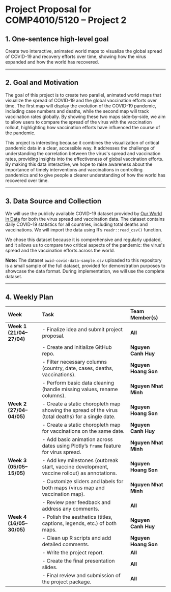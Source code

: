 # Project Proposal for COMP4010/5120 – Project 2

## 1. One-sentence high-level goal
Create two interactive, animated world maps to visualize the global spread of COVID-19 and recovery efforts over time, showing how the virus expanded and how the world has recovered.

---

## 2. Goal and Motivation
The goal of this project is to create two parallel, animated world maps that visualize the spread of COVID-19 and the global vaccination efforts over time. The first map will display the evolution of the COVID-19 pandemic, including case numbers and deaths, while the second map will track vaccination rates globally. By showing these two maps side-by-side, we aim to allow users to compare the spread of the virus with the vaccination rollout, highlighting how vaccination efforts have influenced the course of the pandemic.

This project is interesting because it combines the visualization of critical pandemic data in a clear, accessible way. It addresses the challenge of understanding the correlation between the virus's spread and vaccination rates, providing insights into the effectiveness of global vaccination efforts. By making this data interactive, we hope to raise awareness about the importance of timely interventions and vaccinations in controlling pandemics and to give people a clearer understanding of how the world has recovered over time.

---

## 3. Data Source and Collection
We will use the publicly available COVID-19 dataset provided by [Our World in Data](https://covid.ourworldindata.org/) for both the virus spread and vaccination data. The dataset contains daily COVID-19 statistics for all countries, including total deaths and vaccinations. We will import the data using R’s `readr::read_csv()` function. 

We chose this dataset because it is comprehensive and regularly updated, and it allows us to compare two critical aspects of the pandemic: the virus's spread and the vaccination efforts across the world.

**Note:** The dataset `owid-covid-data-sample.csv` uploaded to this repository is a small sample of the full dataset, provided for demonstration purposes to showcase the data format. During implementation, we will use the complete dataset.

---

## 4. Weekly Plan

| Week | Task | Team Member(s) |
|:-----|:-----|:---------------|
| **Week 1 (21/04–27/04)** | - Finalize idea and submit project proposal. | **All** |
|  | - Create and initialize GitHub repo. | **Nguyen Canh Huy** |
|  | - Filter necessary columns (country, date, cases, deaths, vaccinations). | **Nguyen Hoang Son** |
|  | - Perform basic data cleaning (handle missing values, rename columns). | **Nguyen Nhat Minh** |
| **Week 2 (27/04–04/05)** | - Create a static choropleth map showing the spread of the virus (total deaths) for a single date. | **Nguyen Hoang Son** |
|  | - Create a static choropleth map for vaccinations on the same date. | **Nguyen Canh Huy** |
|  | - Add basic animation across dates using Plotly’s `frame` feature for virus spread. | **Nguyen Nhat Minh** |
| **Week 3 (05/05–15/05)** | - Add key milestones (outbreak start, vaccine development, vaccine rollout) as annotations. | **Nguyen Hoang Son** |
|  | - Customize sliders and labels for both maps (virus map and vaccination map). | **Nguyen Nhat Minh** |
|  | - Review peer feedback and address any comments. | **All** |
| **Week 4 (16/05–30/05)** | - Polish the aesthetics (titles, captions, legends, etc.) of both maps. | **Nguyen Canh Huy** |
|  | - Clean up R scripts and add detailed comments. | **Nguyen Hoang Son** |
|  | - Write the project report. | **All** |
|  | - Create the final presentation slides. | **All** |
|  | - Final review and submission of the project package. | **All** |

